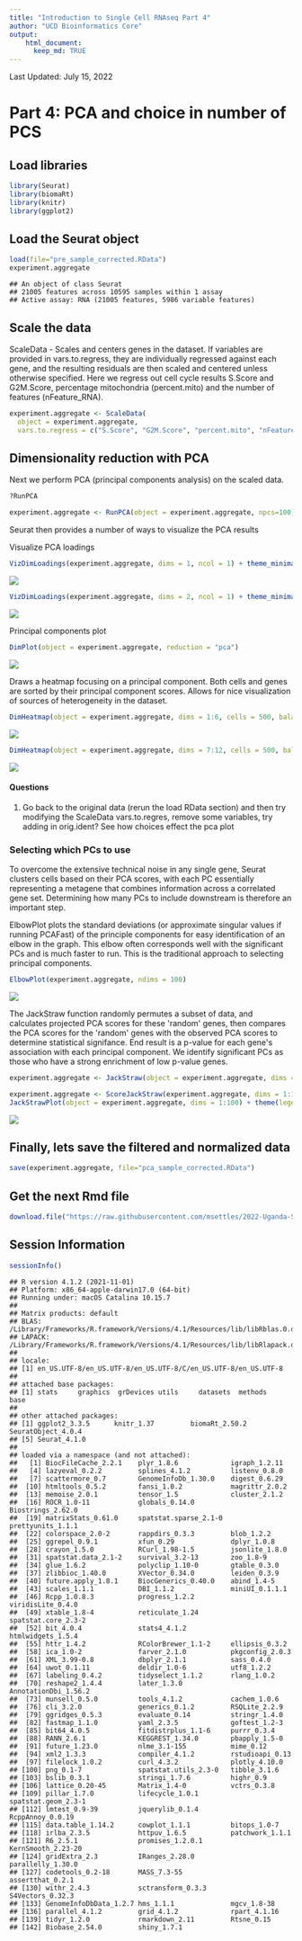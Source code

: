 ```yaml
---
title: "Introduction to Single Cell RNAseq Part 4"
author: "UCD Bioinformatics Core"
output:
    html_document:
      keep_md: TRUE
---
```


Last Updated: July 15, 2022

# Part 4: PCA and choice in number of PCS

## Load libraries

```r
library(Seurat)
library(biomaRt)
library(knitr)
library(ggplot2)
```

## Load the Seurat object

```r
load(file="pre_sample_corrected.RData")
experiment.aggregate
```

```
## An object of class Seurat 
## 21005 features across 10595 samples within 1 assay 
## Active assay: RNA (21005 features, 5986 variable features)
```

## Scale the data

ScaleData - Scales and centers genes in the dataset. If variables are provided in vars.to.regress, they are individually regressed against each gene, and the resulting residuals are then scaled and centered unless otherwise specified. Here we regress out cell cycle results S.Score and G2M.Score, percentage mitochondria (percent.mito) and the number of features (nFeature_RNA).


```r
experiment.aggregate <- ScaleData(
  object = experiment.aggregate,
  vars.to.regress = c("S.Score", "G2M.Score", "percent.mito", "nFeature_RNA"))
```

## Dimensionality reduction with PCA

Next we perform PCA (principal components analysis) on the scaled data.  


```r
?RunPCA
```


```r
experiment.aggregate <- RunPCA(object = experiment.aggregate, npcs=100)
```

Seurat then provides a number of ways to visualize the PCA results

Visualize PCA loadings

```r
VizDimLoadings(experiment.aggregate, dims = 1, ncol = 1) + theme_minimal(base_size = 8)
```

![](scRNA_Workshop-PART4_files/figure-html/viz_pca-1.png)<!-- -->

```r
VizDimLoadings(experiment.aggregate, dims = 2, ncol = 1) + theme_minimal(base_size = 8)
```

![](scRNA_Workshop-PART4_files/figure-html/viz_pca-2.png)<!-- -->

Principal components plot

```r
DimPlot(object = experiment.aggregate, reduction = "pca")
```

![](scRNA_Workshop-PART4_files/figure-html/plot_pca-1.png)<!-- -->

Draws a heatmap focusing on a principal component. Both cells and genes are sorted by their principal component scores. Allows for nice visualization of sources of heterogeneity in the dataset.


```r
DimHeatmap(object = experiment.aggregate, dims = 1:6, cells = 500, balanced = TRUE)
```

![](scRNA_Workshop-PART4_files/figure-html/heatmap_pca-1.png)<!-- -->

```r
DimHeatmap(object = experiment.aggregate, dims = 7:12, cells = 500, balanced = TRUE)
```

![](scRNA_Workshop-PART4_files/figure-html/heatmap_pca-2.png)<!-- -->

#### Questions

1. Go back to the original data (rerun the load RData section) and then try modifying the ScaleData vars.to.regres, remove some variables, try adding in orig.ident? See how choices effect the pca plot

### Selecting which PCs to use
To overcome the extensive technical noise in any single gene, Seurat clusters cells based on their PCA scores, with each PC essentially representing a metagene that combines information across a correlated gene set. Determining how many PCs to include downstream is therefore an important step.

ElbowPlot plots the standard deviations (or approximate singular values if running PCAFast) of the principle components for easy identification of an elbow in the graph. This elbow often corresponds well with the significant PCs and is much faster to run.  This is the traditional approach to selecting principal components.


```r
ElbowPlot(experiment.aggregate, ndims = 100)
```

![](scRNA_Workshop-PART4_files/figure-html/elbow-1.png)<!-- -->

The JackStraw function randomly permutes a subset of data, and calculates projected PCA scores for these 'random' genes, then compares the PCA scores for the 'random' genes with the observed PCA scores to determine statistical signifance. End result is a p-value for each gene's association with each principal component. We identify significant PCs as those who have a strong enrichment of low p-value genes.


```r
experiment.aggregate <- JackStraw(object = experiment.aggregate, dims = 100)
```


```r
experiment.aggregate <- ScoreJackStraw(experiment.aggregate, dims = 1:100)
JackStrawPlot(object = experiment.aggregate, dims = 1:100) + theme(legend.position="bottom")
```

![](scRNA_Workshop-PART4_files/figure-html/plot_jackstraw-1.png)<!-- -->

## Finally, lets save the filtered and normalized data

```r
save(experiment.aggregate, file="pca_sample_corrected.RData")
```

## Get the next Rmd file

```r
download.file("https://raw.githubusercontent.com/msettles/2022-Uganda-Single-Cell-RNA-Seq-Analysis/main/data_analysis/scRNA_Workshop-PART5.Rmd", "scRNA_Workshop-PART5.Rmd")
```

## Session Information

```r
sessionInfo()
```

```
## R version 4.1.2 (2021-11-01)
## Platform: x86_64-apple-darwin17.0 (64-bit)
## Running under: macOS Catalina 10.15.7
## 
## Matrix products: default
## BLAS:   /Library/Frameworks/R.framework/Versions/4.1/Resources/lib/libRblas.0.dylib
## LAPACK: /Library/Frameworks/R.framework/Versions/4.1/Resources/lib/libRlapack.dylib
## 
## locale:
## [1] en_US.UTF-8/en_US.UTF-8/en_US.UTF-8/C/en_US.UTF-8/en_US.UTF-8
## 
## attached base packages:
## [1] stats     graphics  grDevices utils     datasets  methods   base     
## 
## other attached packages:
## [1] ggplot2_3.3.5      knitr_1.37         biomaRt_2.50.2     SeuratObject_4.0.4
## [5] Seurat_4.1.0      
## 
## loaded via a namespace (and not attached):
##   [1] BiocFileCache_2.2.1    plyr_1.8.6             igraph_1.2.11         
##   [4] lazyeval_0.2.2         splines_4.1.2          listenv_0.8.0         
##   [7] scattermore_0.7        GenomeInfoDb_1.30.0    digest_0.6.29         
##  [10] htmltools_0.5.2        fansi_1.0.2            magrittr_2.0.2        
##  [13] memoise_2.0.1          tensor_1.5             cluster_2.1.2         
##  [16] ROCR_1.0-11            globals_0.14.0         Biostrings_2.62.0     
##  [19] matrixStats_0.61.0     spatstat.sparse_2.1-0  prettyunits_1.1.1     
##  [22] colorspace_2.0-2       rappdirs_0.3.3         blob_1.2.2            
##  [25] ggrepel_0.9.1          xfun_0.29              dplyr_1.0.8           
##  [28] crayon_1.5.0           RCurl_1.98-1.5         jsonlite_1.8.0        
##  [31] spatstat.data_2.1-2    survival_3.2-13        zoo_1.8-9             
##  [34] glue_1.6.2             polyclip_1.10-0        gtable_0.3.0          
##  [37] zlibbioc_1.40.0        XVector_0.34.0         leiden_0.3.9          
##  [40] future.apply_1.8.1     BiocGenerics_0.40.0    abind_1.4-5           
##  [43] scales_1.1.1           DBI_1.1.2              miniUI_0.1.1.1        
##  [46] Rcpp_1.0.8.3           progress_1.2.2         viridisLite_0.4.0     
##  [49] xtable_1.8-4           reticulate_1.24        spatstat.core_2.3-2   
##  [52] bit_4.0.4              stats4_4.1.2           htmlwidgets_1.5.4     
##  [55] httr_1.4.2             RColorBrewer_1.1-2     ellipsis_0.3.2        
##  [58] ica_1.0-2              farver_2.1.0           pkgconfig_2.0.3       
##  [61] XML_3.99-0.8           dbplyr_2.1.1           sass_0.4.0            
##  [64] uwot_0.1.11            deldir_1.0-6           utf8_1.2.2            
##  [67] labeling_0.4.2         tidyselect_1.1.2       rlang_1.0.2           
##  [70] reshape2_1.4.4         later_1.3.0            AnnotationDbi_1.56.2  
##  [73] munsell_0.5.0          tools_4.1.2            cachem_1.0.6          
##  [76] cli_3.2.0              generics_0.1.2         RSQLite_2.2.9         
##  [79] ggridges_0.5.3         evaluate_0.14          stringr_1.4.0         
##  [82] fastmap_1.1.0          yaml_2.3.5             goftest_1.2-3         
##  [85] bit64_4.0.5            fitdistrplus_1.1-6     purrr_0.3.4           
##  [88] RANN_2.6.1             KEGGREST_1.34.0        pbapply_1.5-0         
##  [91] future_1.23.0          nlme_3.1-155           mime_0.12             
##  [94] xml2_1.3.3             compiler_4.1.2         rstudioapi_0.13       
##  [97] filelock_1.0.2         curl_4.3.2             plotly_4.10.0         
## [100] png_0.1-7              spatstat.utils_2.3-0   tibble_3.1.6          
## [103] bslib_0.3.1            stringi_1.7.6          highr_0.9             
## [106] lattice_0.20-45        Matrix_1.4-0           vctrs_0.3.8           
## [109] pillar_1.7.0           lifecycle_1.0.1        spatstat.geom_2.3-1   
## [112] lmtest_0.9-39          jquerylib_0.1.4        RcppAnnoy_0.0.19      
## [115] data.table_1.14.2      cowplot_1.1.1          bitops_1.0-7          
## [118] irlba_2.3.5            httpuv_1.6.5           patchwork_1.1.1       
## [121] R6_2.5.1               promises_1.2.0.1       KernSmooth_2.23-20    
## [124] gridExtra_2.3          IRanges_2.28.0         parallelly_1.30.0     
## [127] codetools_0.2-18       MASS_7.3-55            assertthat_0.2.1      
## [130] withr_2.4.3            sctransform_0.3.3      S4Vectors_0.32.3      
## [133] GenomeInfoDbData_1.2.7 hms_1.1.1              mgcv_1.8-38           
## [136] parallel_4.1.2         grid_4.1.2             rpart_4.1.16          
## [139] tidyr_1.2.0            rmarkdown_2.11         Rtsne_0.15            
## [142] Biobase_2.54.0         shiny_1.7.1
```
